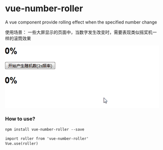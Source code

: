 # vue-number-roller
A vue component provide rolling effect when the specified number change

使用场景：
一些大屏显示的页面中，当数字发生改变时，需要表现类似摇奖机一样的滚筒效果

![image](https://github.com/Lishanming/vue-number-roller/blob/master/example.gif?raw=true)

### How to use?

```
npm install vue-number-roller --save
```

```
import roller from 'vue-number-roller'
Vue.use(roller)
```
